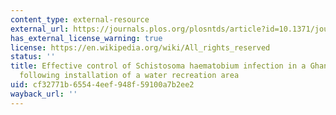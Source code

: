 ```yaml
---
content_type: external-resource
external_url: https://journals.plos.org/plosntds/article?id=10.1371/journal.pntd.0001709
has_external_license_warning: true
license: https://en.wikipedia.org/wiki/All_rights_reserved
status: ''
title: Effective control of Schistosoma haematobium infection in a Ghanaian community
  following installation of a water recreation area
uid: cf32771b-6554-4eef-948f-59100a7b2ee2
wayback_url: ''
---
```

